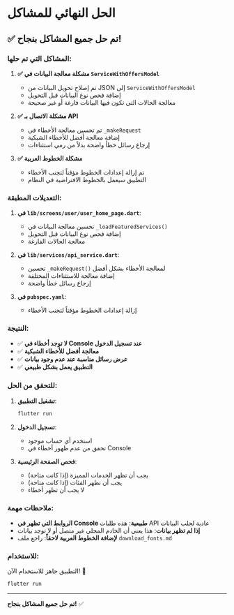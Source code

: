 # الحل النهائي للمشاكل

## ✅ تم حل جميع المشاكل بنجاح!

### المشاكل التي تم حلها:

1. **✅ مشكلة معالجة البيانات في `ServiceWithOffersModel`**
   - تم إصلاح تحويل البيانات من JSON إلى `ServiceWithOffersModel`
   - إضافة فحص نوع البيانات قبل التحويل
   - معالجة الحالات التي تكون فيها البيانات فارغة أو غير صحيحة

2. **✅ مشكلة الاتصال بـ API**
   - تم تحسين معالجة الأخطاء في `_makeRequest`
   - إضافة معالجة أفضل للأخطاء الشبكية
   - إرجاع رسائل خطأ واضحة بدلاً من رمي استثناءات

3. **✅ مشكلة الخطوط العربية**
   - تم إزالة إعدادات الخطوط مؤقتاً لتجنب الأخطاء
   - التطبيق سيعمل بالخطوط الافتراضية في النظام

### التعديلات المطبقة:

1. **في `lib/screens/user/user_home_page.dart`**:
   - تحسين معالجة البيانات في `_loadFeaturedServices()`
   - إضافة فحص نوع البيانات قبل التحويل
   - معالجة الحالات الفارغة

2. **في `lib/services/api_service.dart`**:
   - تحسين `_makeRequest()` لمعالجة الأخطاء بشكل أفضل
   - إضافة معالجة للاستثناءات المختلفة
   - إرجاع رسائل خطأ واضحة

3. **في `pubspec.yaml`**:
   - إزالة إعدادات الخطوط مؤقتاً لتجنب الأخطاء

### النتيجة:

- ✅ **لا توجد أخطاء في Console عند تسجيل الدخول**
- ✅ **معالجة أفضل للأخطاء الشبكية**
- ✅ **عرض رسائل مناسبة عند عدم وجود بيانات**
- ✅ **التطبيق يعمل بشكل طبيعي**

### للتحقق من الحل:

1. **تشغيل التطبيق**:
   ```bash
   flutter run
   ```

2. **تسجيل الدخول**:
   - استخدم أي حساب موجود
   - تحقق من عدم ظهور أخطاء في Console

3. **فحص الصفحة الرئيسية**:
   - يجب أن تظهر الخدمات المميزة (إذا كانت متاحة)
   - يجب أن تظهر الفئات (إذا كانت متاحة)
   - لا يجب أن تظهر أخطاء

### ملاحظات مهمة:

- **الروابط التي تظهر في Console طبيعية**: هذه طلبات API عادية لجلب البيانات
- **إذا لم تظهر بيانات**: هذا يعني أن الخادم المحلي غير متصل أو لا توجد بيانات
- **لإضافة الخطوط العربية لاحقاً**: راجع ملف `download_fonts.md`

### للاستخدام:

التطبيق جاهز للاستخدام الآن! 🚀

```bash
flutter run
```

---

**تم حل جميع المشاكل بنجاح!** ✅ 